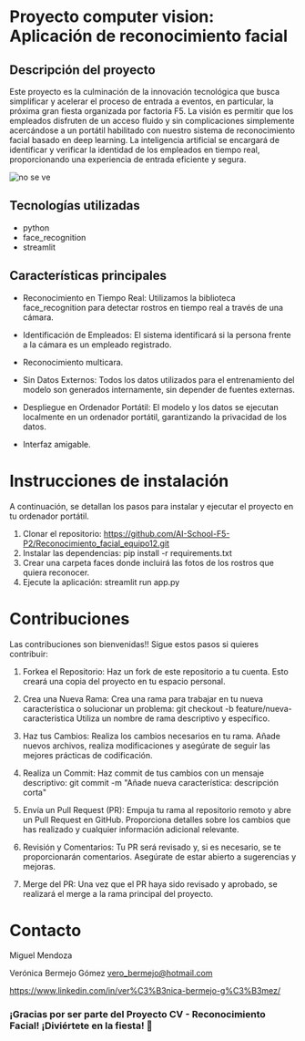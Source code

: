 # Proyecto computer vision: Aplicación de reconocimiento facial
## Descripción del proyecto
Este proyecto es la culminación de la innovación tecnológica que busca simplificar y acelerar el proceso de entrada a eventos, en particular, la próxima gran fiesta organizada por factoria F5. La visión es permitir que los empleados disfruten de un acceso fluido y sin complicaciones simplemente acercándose a un portátil habilitado con nuestro sistema de reconocimiento facial basado en deep learning. La inteligencia artificial se encargará de identificar y verificar la identidad de los empleados en tiempo real, proporcionando una experiencia de entrada eficiente y segura.

![no se ve]("fiesta.png")
## Tecnologías utilizadas
- python
- face_recognition
- streamlit
## Características principales
- Reconocimiento en Tiempo Real: Utilizamos la biblioteca face_recognition para detectar rostros en tiempo real a través de una cámara.
  
- Identificación de Empleados: El sistema identificará si la persona frente a la cámara es un empleado registrado.  
- Reconocimiento multicara.
- Sin Datos Externos: Todos los datos utilizados para el entrenamiento del modelo son generados internamente, sin depender de fuentes externas.  
- Despliegue en Ordenador Portátil: El modelo y los datos se ejecutan localmente en un ordenador portátil, garantizando la privacidad de los datos.  
- Interfaz amigable.
# Instrucciones de instalación
A continuación, se detallan los pasos para instalar y ejecutar el proyecto en tu ordenador portátil. 
1. Clonar el repositorio:
https://github.com/AI-School-F5-P2/Reconocimiento_facial_equipo12.git 
2. Instalar las dependencias:
pip install -r requirements.txt 
3. Crear una carpeta faces donde incluirá las fotos de los rostros que quiera reconocer.
4. Ejecute la aplicación:
streamlit run app.py
# Contribuciones
Las contribuciones son bienvenidas!!
Sigue estos pasos si quieres contribuir:
1. Forkea el Repositorio:
Haz un fork de este repositorio a tu cuenta. Esto creará una copia del proyecto en tu espacio personal.

2. Crea una Nueva Rama:
Crea una rama para trabajar en tu nueva característica o solucionar un problema:
git checkout -b feature/nueva-caracteristica
Utiliza un nombre de rama descriptivo y específico.

3. Haz tus Cambios:
Realiza los cambios necesarios en tu rama. Añade nuevos archivos, realiza modificaciones y asegúrate de seguir las mejores prácticas de codificación.

4. Realiza un Commit:
Haz commit de tus cambios con un mensaje descriptivo:
git commit -m "Añade nueva característica: descripción corta" 

5. Envía un Pull Request (PR):
Empuja tu rama al repositorio remoto y abre un Pull Request en GitHub. Proporciona detalles sobre los cambios que has realizado y cualquier información adicional relevante.

6. Revisión y Comentarios:
Tu PR será revisado y, si es necesario, se te proporcionarán comentarios. Asegúrate de estar abierto a sugerencias y mejoras.
7. Merge del PR:
Una vez que el PR haya sido revisado y aprobado, se realizará el merge a la rama principal del proyecto.
# Contacto
Miguel Mendoza

Verónica Bermejo Gómez   vero_bermejo@hotmail.com  

https://www.linkedin.com/in/ver%C3%B3nica-bermejo-g%C3%B3mez/




### ¡Gracias por ser parte del Proyecto CV - Reconocimiento Facial! ¡Diviértete en la fiesta! 🎉
